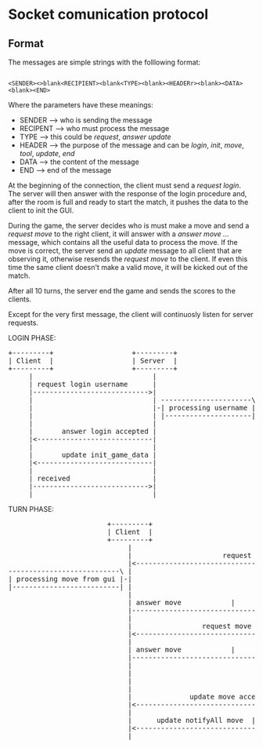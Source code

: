# Socket comunication protocol

## Format
The messages are simple strings with the folllowing format: 
```

<SENDER><>blank<RECIPIENT><blank<TYPE><blank><HEADERr><blank><DATA><blank><END>

````
Where the parameters have these meanings:
* SENDER --> who is sending the message
* RECIPENT --> who must process the message
* TYPE --> this could be *request*, *answer* *update*
* HEADER --> the purpose of the message and can be *login*, *init*, *move*, *tool*, *update*, *end*
* DATA --> the content of the message
* END --> end of the message

At the beginning of the connection, the client must send a *request login*. The server will then answer with the response of the login procedure and, after the room is full and ready to start the match, it  pushes the data to the client to init the GUI.

During the game, the server decides who is must make a move and send a *request move* to the right client, it will answer with a *answer move ...* message, which contains all the useful data to process the move. If the move is correct, the server send an *update* message to all client that are observing it, otherwise resends the *request move* to the client. If even this time the same client doesn't make a valid move, it will be kicked out of the match.

After all 10 turns, the server end the game and sends the scores to the clients.

Except for the very first message, the client will continuosly listen for server requests.


LOGIN PHASE:

<pre>
+---------+                   +---------+
| Client  |                   | Server  |
+---------+                   +---------+
     |                             |
     | request login username      |
     |---------------------------->|
     |                             | ----------------------\
     |                             |-| processing username |
     |                             | |---------------------|
     |                             |
     |       answer login accepted |
     |<----------------------------|
     |                             |
     |       update init_game_data |
     |<----------------------------|
     |                             |
     | received                    |
     |---------------------------->|
     |                             |</pre>
     
     
     
TURN PHASE:
<pre>
                        +---------+                         +---------+
                        | Client  |                         | Server  |
                        +---------+                         +---------+
                             |                                   |
                             |                      request move |
                             |<----------------------------------|
---------------------------\ |                                   |
| processing move from gui |-|                                   |
|--------------------------| |                                   |
                             |                                   |
                             | answer move <move type>           |
                             |---------------------------------->|
                             |                                   |
                             |                 request move type |
                             |<----------------------------------|
                             |                                   |
                             | answer move <move data>           |
                             |---------------------------------->|
                             |                                   | ----------------\
                             |                                   |-| checking move |
                             |                                   | |---------------|
                             |                                   |
                             |              update move accepted |
                             |<----------------------------------|
                             |                                   |
                             |      update notifyAll move <data> |
                             |<----------------------------------|
                             |                                   |</pre>
                                                                   


